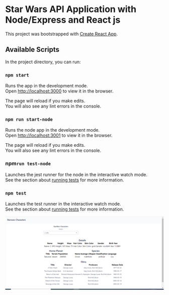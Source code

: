 # Star Wars API Application with Node/Express and React js

This project was bootstrapped with [Create React App](https://github.com/facebook/create-react-app).

## Available Scripts

In the project directory, you can run:
### `npm start`

Runs the app in the development mode.\
Open [http://localhost:3000](http://localhost:3000) to view it in the browser.

The page will reload if you make edits.\
You will also see any lint errors in the console.
### `npm run start-node`

Runs the node app in the development mode.\
Open [http://localhost:3001](http://localhost:3001) to view it in the browser.

The page will reload if you make edits.\
You will also see any lint errors in the console.
### npm`run test-node`

Launches the jest runner for the node in the interactive watch mode.\
See the section about [running tests](https://facebook.github.io/create-react-app/docs/running-tests) for more information.


### `npm test`

Launches the test runner in the interactive watch mode.\
See the section about [running tests](https://facebook.github.io/create-react-app/docs/running-tests) for more information.


![alt text](https://github.com/AyoolaOlojede/respace/blob/master/starwars.PNG)
